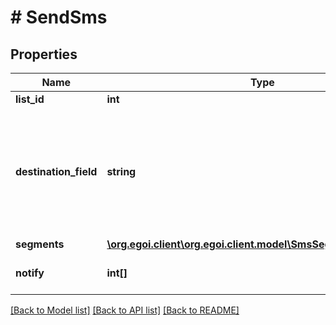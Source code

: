 # # SendSms

## Properties

Name | Type | Description | Notes
------------ | ------------- | ------------- | -------------
**list_id** | **int** |  | 
**destination_field** | **string** | SMS campaign destination field. Must be &#39;cellphone&#39; or the other field ID of type                                 cellphone | 
**segments** | [**\org.egoi.client\org.egoi.client.model\SmsSegmentsActionSend**](SmsSegmentsActionSend.md) |  | 
**notify** | **int[]** | Array of IDs of the users to notify | [optional] 

[[Back to Model list]](../../README.md#documentation-for-models) [[Back to API list]](../../README.md#documentation-for-api-endpoints) [[Back to README]](../../README.md)


